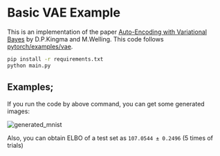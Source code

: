 # Basic VAE Example

This is an implementation of the paper [Auto-Encoding with Variational Bayes](http://arxiv.org/abs/1312.6114) by D.P.Kingma and M.Welling.
This code follows [pytorch/examples/vae](https://github.com/pytorch/examples/blob/master/vae/README.md).

```bash
pip install -r requirements.txt
python main.py
```

## Examples;

If you run the code by above command, you can get some generated images:

![generated_mnist](https://github.com/makora9143/flax/blob/examples/vae/examples/vae/example.png)

Also, you can obtain ELBO of a test set as `107.0544 ± 0.2496` (5 times of trials)
